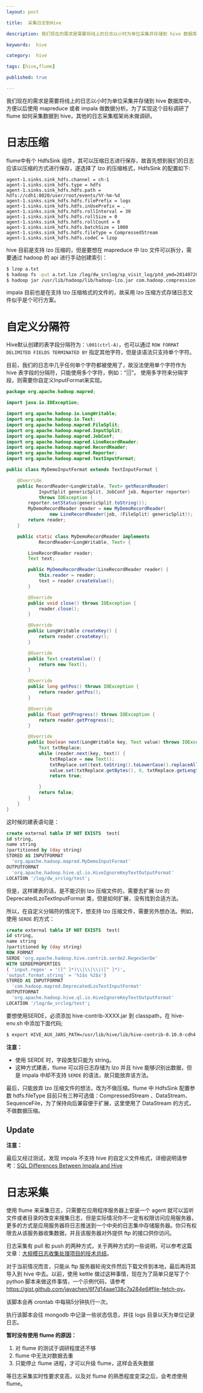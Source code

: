 ```yaml
---
layout: post

title:  采集日志到Hive

description: 我们现在的需求是需要将线上的日志以小时为单位采集并存储到 hive 数据库中，方便以后使用  mapreduce 或者 impala 做数据分析。为了实现这个目标调研了 flume 如何采集数据到 hive，其他的日志采集框架尚未做调研。

keywords:  hive

category:  hive

tags: [hive,flume]

published: true

---
```



我们现在的需求是需要将线上的日志以小时为单位采集并存储到 hive 数据库中，方便以后使用  mapreduce 或者 impala 做数据分析。为了实现这个目标调研了 flume 如何采集数据到 hive，其他的日志采集框架尚未做调研。

# 日志压缩

flume中有个 HdfsSink 组件，其可以压缩日志进行保存，故首先想到我们的日志应该以压缩的方式进行保存，遂选择了 lzo 的压缩格式，HdfsSink 的配置如下:

```properties
agent-1.sinks.sink_hdfs.channel = ch-1
agent-1.sinks.sink_hdfs.type = hdfs
agent-1.sinks.sink_hdfs.hdfs.path = hdfs://cdh1:8020/user/root/events/%Y-%m-%d
agent-1.sinks.sink_hdfs.hdfs.filePrefix = logs
agent-1.sinks.sink_hdfs.hdfs.inUsePrefix = .
agent-1.sinks.sink_hdfs.hdfs.rollInterval = 30
agent-1.sinks.sink_hdfs.hdfs.rollSize = 0
agent-1.sinks.sink_hdfs.hdfs.rollCount = 0
agent-1.sinks.sink_hdfs.hdfs.batchSize = 1000
agent-1.sinks.sink_hdfs.hdfs.fileType = CompressedStream
agent-1.sinks.sink_hdfs.hdfs.codeC = lzop
```

hive 目前是支持 lzo 压缩的，但是要想在 mapreduce 中 lzo 文件可以拆分，需要通过 hadoop 的 api 进行手动创建索引：

```bash 
$ lzop a.txt
$ hadoop fs -put a.txt.lzo /log/dw_srclog/sp_visit_log/ptd_ymd=20140720
​$ hadoop jar /usr/lib/hadoop/lib/hadoop-lzo.jar com.hadoop.compression.lzo.LzoIndexer /log/sp_visit_log/ptd_ymd=20140720/a.txt.lzo
```

impala 目前也是在支持 lzo 压缩格式的文件的，故采用 lzo 压缩方式存储日志文件似乎是个可行方案。

# 自定义分隔符

Hive默认创建的表字段分隔符为：`\001(ctrl-A)`，也可以通过 `ROW FORMAT DELIMITED FIELDS TERMINATED BY` 指定其他字符，但是该语法只支持单个字符。

目前，我们的日志中几乎任何单个字符都被使用了，故没法使用单个字符作为 hive 表字段的分隔符，只能使用多个字符，例如：“|||”。
使用多字符来分隔字段，则需要你自定义InputFormat来实现。

```java
package org.apache.hadoop.mapred;

import java.io.IOException;

import org.apache.hadoop.io.LongWritable;
import org.apache.hadoop.io.Text;
import org.apache.hadoop.mapred.FileSplit;
import org.apache.hadoop.mapred.InputSplit;
import org.apache.hadoop.mapred.JobConf;
import org.apache.hadoop.mapred.LineRecordReader;
import org.apache.hadoop.mapred.RecordReader;
import org.apache.hadoop.mapred.Reporter;
import org.apache.hadoop.mapred.TextInputFormat;

public class MyDemoInputFormat extends TextInputFormat {

	@Override
	public RecordReader<LongWritable, Text> getRecordReader(
			InputSplit genericSplit, JobConf job, Reporter reporter)
			throws IOException {
		reporter.setStatus(genericSplit.toString());
		MyDemoRecordReader reader = new MyDemoRecordReader(
				new LineRecordReader(job, (FileSplit) genericSplit));
		return reader;
	}

	public static class MyDemoRecordReader implements
			RecordReader<LongWritable, Text> {

		LineRecordReader reader;
		Text text;

		public MyDemoRecordReader(LineRecordReader reader) {
			this.reader = reader;
			text = reader.createValue();
		}

		@Override
		public void close() throws IOException {
			reader.close();
		}

		@Override
		public LongWritable createKey() {
			return reader.createKey();
		}

		@Override
		public Text createValue() {
			return new Text();
		}

		@Override
		public long getPos() throws IOException {
			return reader.getPos();
		}

		@Override
		public float getProgress() throws IOException {
			return reader.getProgress();
		}

		@Override
		public boolean next(LongWritable key, Text value) throws IOException {
			Text txtReplace;
			while (reader.next(key, text)) {
				txtReplace = new Text();
				txtReplace.set(text.toString().toLowerCase().replaceAll("\\|\\|\\|", "\001"));
				value.set(txtReplace.getBytes(), 0, txtReplace.getLength());
				return true;

			}
			return false;
		}
	}
}
```

这时候的建表语句是：

```sql
create external table IF NOT EXISTS  test(
id string,
name string
)partitioned by (day string) 
STORED AS INPUTFORMAT  
  'org.apache.hadoop.mapred.MyDemoInputFormat'  
OUTPUTFORMAT  
  'org.apache.hadoop.hive.ql.io.HiveIgnoreKeyTextOutputFormat'
LOCATION '/log/dw_srclog/test';
```

但是，这样建表的话，是不能识别 lzo 压缩文件的，需要去扩展 lzo 的 DeprecatedLzoTextInputFormat 类，但是如何扩展，没有找到合适方法。

所以，在自定义分隔符的情况下，想支持 lzo 压缩文件，需要另外想办法。例如，使用 `SERDE` 的方式：

```sql
create external table IF NOT EXISTS  test(
id string,
name string
)partitioned by (day string) 
ROW FORMAT  
SERDE 'org.apache.hadoop.hive.contrib.serde2.RegexSerDe'  
WITH SERDEPROPERTIES  
( 'input.regex' = '([^ ]*)\\|\\|\\|([^ ]*)',  
'output.format.string' = '%1$s %2$s') 
STORED AS INPUTFORMAT  
  'com.hadoop.mapred.DeprecatedLzoTextInputFormat'  
OUTPUTFORMAT  
  'org.apache.hadoop.hive.ql.io.HiveIgnoreKeyTextOutputFormat'
LOCATION '/log/dw_srclog/test';
```

要想使用SERDE，必须添加 hive-contrib-XXXX.jar 到 classpath，在 hive-env.sh 中添加下面代码;

```bash
$ export HIVE_AUX_JARS_PATH=/usr/lib/hive/lib/hive-contrib-0.10.0-cdh4.7.0.jar
```

**注意：** 

- 使用 SERDE  时，字段类型只能为 string。
- 这种方式建表，flume 可以将日志存储为 lzo 并且 hive 能够识别出数据，但是 impala 中却不支持 `SERDE` 的语法，故只能放弃该方法。

最后，只能放弃 lzo 压缩文件的想法，改为不做压缩。flume 中 HdfsSink 配置参数 hdfs.fileType 目前只有三种可选值：CompressedStream
、DataStream、SequenceFile，为了保持向后兼容便于扩展，这里使用了 DataStream 的方式，不做数据压缩。


## Update

**注意：**

最后又经过测试，发现 impala 不支持 hive 的自定义文件格式，详细说明请参考：[SQL Differences Between Impala and Hive](http://www.cloudera.com/content/cloudera-content/cloudera-docs/Impala/latest/Installing-and-Using-Impala/ciiu_langref_unsupported.html?scroll=langref_unsupported)

# 日志采集

使用 flume 来采集日志，只需要在应用程序服务器上安装一个 agent 就可以监听文件或者目录的改变来搜集日志，但是实际情况你不一定有权限访问应用服务器，更多的方式是应用服务器将日志推送到一个中央的日志集中存储服务器。你只有权限去从该服务器收集数据，并且该服务器对外提供 ftp 的接口供你访问。

日志采集有 pull 和 push 的两种方式，关于两种方式的一些说明，可以参考这篇文章：[大规模日志收集处理项目的技术总结](http://sdjcw.iteye.com/blog/1814703)。

对于当前情况而言，只能从 ftp 服务器轮询文件然后下载文件到本地，最后再将其导入到 hive 中去。以前，使用 kettle 做过这种事情，现在为了简单只是写了个 python 脚本来做这件事情，一个示例代码，请参考 <https://gist.github.com/javachen/6f7d14aae138c7a284e6#file-fetch-py>。

该脚本会再 crontab 中每隔5分钟执行一次。

执行该脚本会往 mongodb 中记录一些状态信息，并往 logs 目录以天为单位记录日志。

**暂时没有使用 flume 的原因：**

1. 对 flume 的测试于调研程度还不够
2. flume 中无法对数据去重
3. 只能停止 flume 进程，才可以升级 flume，这样会丢失数据

等日志采集实时性要求变高，以及对 flume 的熟悉程度变深之后，会考虑使用 flume。
